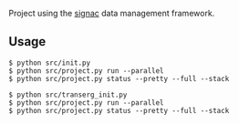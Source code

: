 Project using the [signac](https://signac.io) data management framework.

## Usage

```console
$ python src/init.py
$ python src/project.py run --parallel
$ python src/project.py status --pretty --full --stack
```

```console
$ python src/transerg_init.py
$ python src/project.py run --parallel
$ python src/project.py status --pretty --full --stack
```
